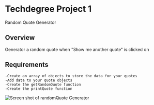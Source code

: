 # Techdegree Project 1
Random Quote Generator

## Overview
Generator a random quote when "Show me another quote" is clicked on

## Requirements
```
-Create an array of objects to store the data for your quotes
-Add data to your quote objects
-Create the getRandomQuote function
-Create the printQuote function

```

![Screen shot of randomQuote Generator]('https://www.pastepic.xyz/image/RpmMv')
